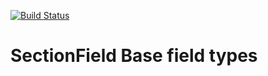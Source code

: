 [![Build Status](https://travis-ci.org/dionsnoeijen/section-field.svg?branch=master)](https://travis-ci.org/dionsnoeijen/section-field)

# SectionField Base field types
